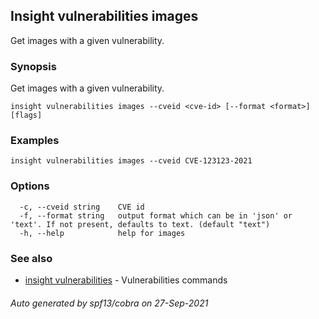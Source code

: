 ## Insight vulnerabilities images

Get images with a given vulnerability.

### Synopsis

Get images with a given vulnerability.

```
insight vulnerabilities images --cveid <cve-id> [--format <format>] [flags]
```

### Examples

```
insight vulnerabilities images --cveid CVE-123123-2021
```

### Options

```
  -c, --cveid string    CVE id
  -f, --format string   output format which can be in 'json' or 'text'. If not present, defaults to text. (default "text")
  -h, --help            help for images
```

### See also

* [insight vulnerabilities](insight_vulnerabilities.md)	 - Vulnerabilities commands

###### Auto generated by spf13/cobra on 27-Sep-2021


